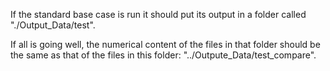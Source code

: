 If the standard base case is run it should put its output in a folder called "./Output_Data/test".

If all is going well, the numerical content of the files in that folder should be the same as that 
of the files in this folder: "../Outpute_Data/test_compare".
